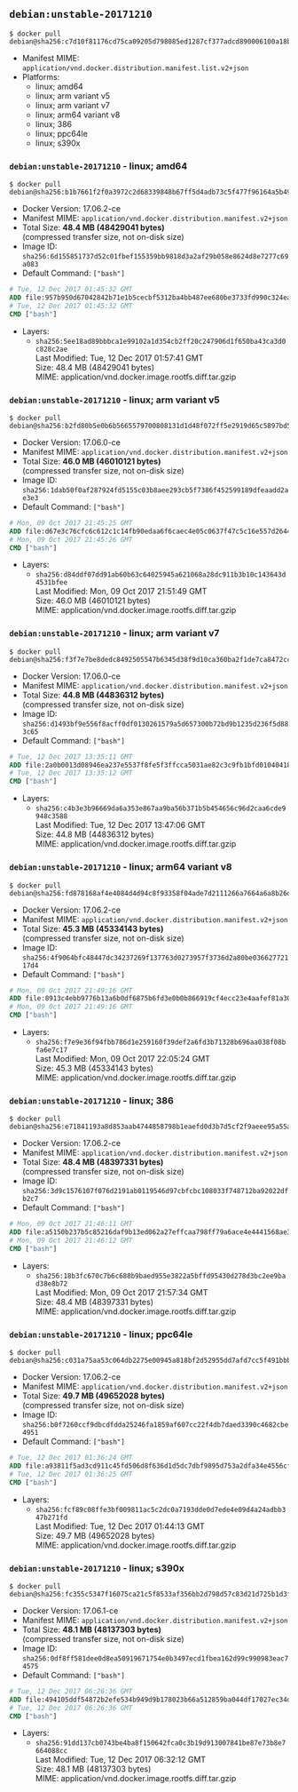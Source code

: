 ## `debian:unstable-20171210`

```console
$ docker pull debian@sha256:c7d10f81176cd75ca09205d798085ed1287cf377adcd890006100a18bf7bc533
```

-	Manifest MIME: `application/vnd.docker.distribution.manifest.list.v2+json`
-	Platforms:
	-	linux; amd64
	-	linux; arm variant v5
	-	linux; arm variant v7
	-	linux; arm64 variant v8
	-	linux; 386
	-	linux; ppc64le
	-	linux; s390x

### `debian:unstable-20171210` - linux; amd64

```console
$ docker pull debian@sha256:b1b7661f2f0a3972c2d68339848b67ff5d4adb73c5f477f96164a5b49a29dbca
```

-	Docker Version: 17.06.2-ce
-	Manifest MIME: `application/vnd.docker.distribution.manifest.v2+json`
-	Total Size: **48.4 MB (48429041 bytes)**  
	(compressed transfer size, not on-disk size)
-	Image ID: `sha256:6d155851737d52c01fbef155359bb9818d3a2af29b058e8624d8e7277c69a083`
-	Default Command: `["bash"]`

```dockerfile
# Tue, 12 Dec 2017 01:45:32 GMT
ADD file:957b950d67042842b71e1b5cecbf5312ba4bb487ee680be3733fd990c324ea84 in / 
# Tue, 12 Dec 2017 01:45:32 GMT
CMD ["bash"]
```

-	Layers:
	-	`sha256:5ee18ad89bbbca1e99102a1d354cb2ff20c247906d1f650ba43ca3d0c828c2ae`  
		Last Modified: Tue, 12 Dec 2017 01:57:41 GMT  
		Size: 48.4 MB (48429041 bytes)  
		MIME: application/vnd.docker.image.rootfs.diff.tar.gzip

### `debian:unstable-20171210` - linux; arm variant v5

```console
$ docker pull debian@sha256:b2fd80b5e0b6b5665579700808131d1d48f072ff5e2919d65c5897bd55130fff
```

-	Docker Version: 17.06.0-ce
-	Manifest MIME: `application/vnd.docker.distribution.manifest.v2+json`
-	Total Size: **46.0 MB (46010121 bytes)**  
	(compressed transfer size, not on-disk size)
-	Image ID: `sha256:1dab50f0af287924fd5155c03b8aee293cb5f7386f452599189dfeaadd2ae3e3`
-	Default Command: `["bash"]`

```dockerfile
# Mon, 09 Oct 2017 21:45:25 GMT
ADD file:d67e3c76cfc6c612c1c14fb90edaa6f6caec4e05c0637f47c5c16e557d264495 in / 
# Mon, 09 Oct 2017 21:45:26 GMT
CMD ["bash"]
```

-	Layers:
	-	`sha256:d84ddf07dd91ab60b63c64025945a621068a28dc911b3b10c143643d4531bfee`  
		Last Modified: Mon, 09 Oct 2017 21:51:49 GMT  
		Size: 46.0 MB (46010121 bytes)  
		MIME: application/vnd.docker.image.rootfs.diff.tar.gzip

### `debian:unstable-20171210` - linux; arm variant v7

```console
$ docker pull debian@sha256:f3f7e7be8dedc8492505547b6345d38f9d10ca360ba2f1de7ca8472ccdad0b4d
```

-	Docker Version: 17.06.0-ce
-	Manifest MIME: `application/vnd.docker.distribution.manifest.v2+json`
-	Total Size: **44.8 MB (44836312 bytes)**  
	(compressed transfer size, not on-disk size)
-	Image ID: `sha256:d1493bf9e556f8acff0df0130261579a5d657300b72bd9b1235d236f5d883c65`
-	Default Command: `["bash"]`

```dockerfile
# Tue, 12 Dec 2017 13:35:11 GMT
ADD file:2a0b0013d08946ea237e5537f8fe5f3ffcca5031ae82c3c9fb1bfd010404181b in / 
# Tue, 12 Dec 2017 13:35:12 GMT
CMD ["bash"]
```

-	Layers:
	-	`sha256:c4b3e3b96669da6a353e867aa9ba56b371b5b454656c96d2caa6cde9948c3588`  
		Last Modified: Tue, 12 Dec 2017 13:47:06 GMT  
		Size: 44.8 MB (44836312 bytes)  
		MIME: application/vnd.docker.image.rootfs.diff.tar.gzip

### `debian:unstable-20171210` - linux; arm64 variant v8

```console
$ docker pull debian@sha256:fd878168af4e4084d4d94c8f93358f04ade7d2111266a7664a6a8b26d398efde
```

-	Docker Version: 17.06.2-ce
-	Manifest MIME: `application/vnd.docker.distribution.manifest.v2+json`
-	Total Size: **45.3 MB (45334143 bytes)**  
	(compressed transfer size, not on-disk size)
-	Image ID: `sha256:4f9064bfc48447dc34237269f137763d0273957f3736d2a80be03662772117d4`
-	Default Command: `["bash"]`

```dockerfile
# Mon, 09 Oct 2017 21:49:16 GMT
ADD file:8913c4ebb9776b13a6b0df6875b6fd3e0b0b866919cf4ecc23e4aafef81a30f7 in / 
# Mon, 09 Oct 2017 21:49:16 GMT
CMD ["bash"]
```

-	Layers:
	-	`sha256:f7e9e36f94fbb786d1e259160f39def2a6fd3b71328b696aa038f08bfa6e7c17`  
		Last Modified: Mon, 09 Oct 2017 22:05:24 GMT  
		Size: 45.3 MB (45334143 bytes)  
		MIME: application/vnd.docker.image.rootfs.diff.tar.gzip

### `debian:unstable-20171210` - linux; 386

```console
$ docker pull debian@sha256:e71841193a8d853aab4744858798b1eaefd0d3b7d5cf2f9aeee95a55a313d5c1
```

-	Docker Version: 17.06.2-ce
-	Manifest MIME: `application/vnd.docker.distribution.manifest.v2+json`
-	Total Size: **48.4 MB (48397331 bytes)**  
	(compressed transfer size, not on-disk size)
-	Image ID: `sha256:3d9c1576107f076d2191ab0119546d97cbfcbc108033f748712ba92022dfb2c7`
-	Default Command: `["bash"]`

```dockerfile
# Mon, 09 Oct 2017 21:46:11 GMT
ADD file:a5150b237b5c85216daf9b13ed062a27effcaa798ff79a6ace4e4441568ae3f9 in / 
# Mon, 09 Oct 2017 21:46:12 GMT
CMD ["bash"]
```

-	Layers:
	-	`sha256:18b3fc670c7b6c688b9baed955e3822a5bffd95430d278d3bc2ee9bad38e8b72`  
		Last Modified: Mon, 09 Oct 2017 21:57:34 GMT  
		Size: 48.4 MB (48397331 bytes)  
		MIME: application/vnd.docker.image.rootfs.diff.tar.gzip

### `debian:unstable-20171210` - linux; ppc64le

```console
$ docker pull debian@sha256:c031a75aa53c064db2275e00945a818bf2d52955dd7afd7cc5f491bbb71f5924
```

-	Docker Version: 17.06.2-ce
-	Manifest MIME: `application/vnd.docker.distribution.manifest.v2+json`
-	Total Size: **49.7 MB (49652028 bytes)**  
	(compressed transfer size, not on-disk size)
-	Image ID: `sha256:b0f7260ccf9dbcdfdda25246fa1859af607cc22f4db7daed3390c4682cbe4951`
-	Default Command: `["bash"]`

```dockerfile
# Tue, 12 Dec 2017 01:36:24 GMT
ADD file:a93811f5ad3cd911c45fd506d8f636d1d5dc7dbf9895d753a2dfa34e4556cf1a in / 
# Tue, 12 Dec 2017 01:36:25 GMT
CMD ["bash"]
```

-	Layers:
	-	`sha256:fcf89c08ffe3bf009811ac5c2dc0a7193dde0d7ede4e09d4a24adbb347b271fd`  
		Last Modified: Tue, 12 Dec 2017 01:44:13 GMT  
		Size: 49.7 MB (49652028 bytes)  
		MIME: application/vnd.docker.image.rootfs.diff.tar.gzip

### `debian:unstable-20171210` - linux; s390x

```console
$ docker pull debian@sha256:fc355c5347f16075ca21c5f8533af356bb2d798d57c83d21d725b1d3ffef72ac
```

-	Docker Version: 17.06.1-ce
-	Manifest MIME: `application/vnd.docker.distribution.manifest.v2+json`
-	Total Size: **48.1 MB (48137303 bytes)**  
	(compressed transfer size, not on-disk size)
-	Image ID: `sha256:0df8ff581dee0d8ea50919671754e0b3497ecd1fbea162d99c990983eac74575`
-	Default Command: `["bash"]`

```dockerfile
# Tue, 12 Dec 2017 06:26:36 GMT
ADD file:494105ddf54872b2efe534b949d9b178023b66a512859ba044df17027ec34d5a in / 
# Tue, 12 Dec 2017 06:26:36 GMT
CMD ["bash"]
```

-	Layers:
	-	`sha256:91dd137cb0743be4ba8f150642fca0c3b19d913007841be87e73b8e7664088cc`  
		Last Modified: Tue, 12 Dec 2017 06:32:12 GMT  
		Size: 48.1 MB (48137303 bytes)  
		MIME: application/vnd.docker.image.rootfs.diff.tar.gzip
